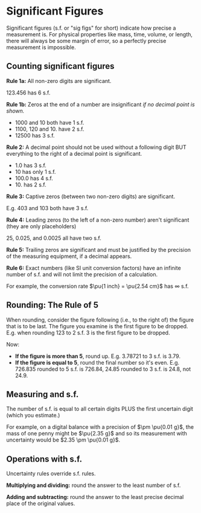# Significant Figures

Significant figures (s.f. or "sig figs" for short) indicate how precise a measurement is. For physical properties like mass, time, volume, or length, there will always be some margin of error, so a perfectly precise measurement is impossible.

## Counting significant figures

**Rule 1a:** All non-zero digits are significant.

$123.456$ has 6 s.f.

**Rule 1b:** Zeros at the end of a number are insignificant *if no decimal point is shown.*

- $1000$ and $10$ both have 1 s.f.
- $1100$, $120$ and $10.$ have 2 s.f.
- $12500$ has 3 s.f.

**Rule 2:** A decimal point should not be used without a following digit BUT everything to the right of a decimal point is significant.

- $1.0$ has 3 s.f.
- $10$ has only 1 s.f.
- $100.0$ has 4 s.f.
- $10.$ has 2 s.f.

**Rule 3:** Captive zeros (between two non-zero digits) are significant.

E.g. $403$ and $103$ both have 3 s.f.

**Rule 4:** Leading zeros (to the left of a non-zero number) aren't significant (they are only placeholders)

$25$, $0.025$, and $0.0025$ all have two s.f.

**Rule 5:** Trailing zeros are significant and must be justified by the precision of the measuring equipment, if a decimal appears.

**Rule 6:** Exact numbers (like SI unit conversion factors) have an infinite number of s.f. and will not limit the precision of a calculation.

For example, the conversion rate $\pu{1 inch} = \pu{2.54 cm}$ has $\infty$ s.f.

## Rounding: The Rule of 5

When rounding, consider the figure following (i.e., to the right of) the figure that is to be last. The figure you examine is the first figure to be dropped. E.g. when rounding $123$ to 2 s.f. $3$ is the first figure to be dropped.

Now:
- **If the figure is more than 5**, round up. E.g. $3.78721$ to 3 s.f. is $3.79$.
- **If the figure is equal to 5**, round the final number so it's even. E.g. $726.835$ rounded to 5 s.f. is $726.84$, $24.85$ rounded to 3 s.f. is $24.8$, not $24.9$.

## Measuring and s.f.

The number of s.f. is equal to all certain digits PLUS the first uncertain digit (which you estimate.)

For example, on a digital balance with a precision of $\pm \pu{0.01 g}$, the mass of one penny might be $\pu{2.35 g}$ and so its measurement with uncertainty would be $2.35 \pm \pu{0.01 g}$.

## Operations with s.f.

Uncertainty rules override s.f. rules.

**Multiplying and dividing:** round the answer to the least number of s.f.

**Adding and subtracting:** round the answer to the least precise decimal place of the original values.
